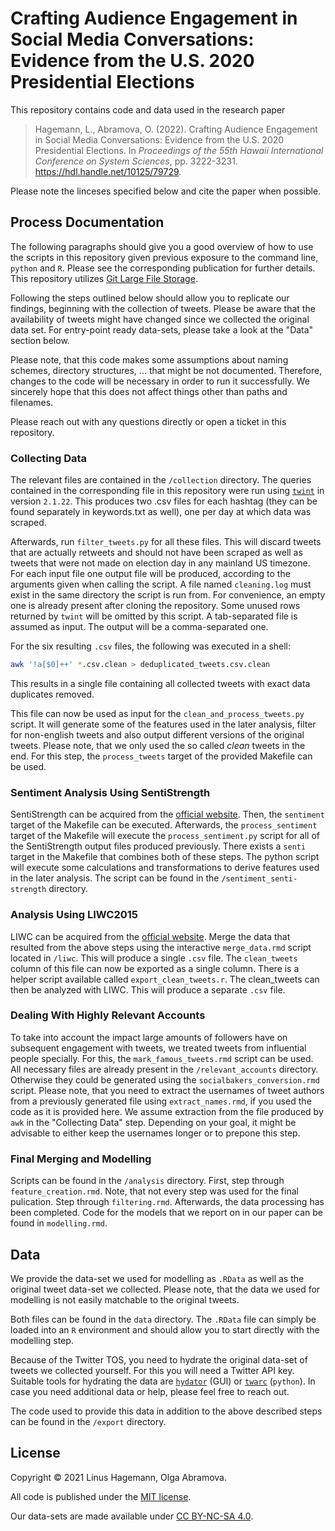 # Crafting Audience Engagement in Social Media Conversations: Evidence from the U.S. 2020 Presidential Elections

This repository contains code and data used in the research paper


>Hagemann, L., Abramova, O. (2022). Crafting Audience Engagement in Social Media Conversations: Evidence from the U.S. 2020 Presidential Elections. In *Proceedings of the 55th Hawaii International Conference on System Sciences*, pp. 3222-3231. https://hdl.handle.net/10125/79729.


Please note the linceses specified below and cite the paper when possible.

## Process Documentation

The following paragraphs should give you a good overview of how to use the scripts in this repository given previous exposure to the command line, `python` and `R`. Please see the corresponding publication for further details. This repository utilizes [Git Large File Storage](https://git-lfs.github.com/).

Following the steps outlined below should allow you to replicate our findings, beginning with the collection of tweets.
Please be aware that the availability of tweets might have changed since we collected the original data set.
For entry-point ready data-sets, please take a look at the "Data" section below.

Please note, that this code makes some assumptions about naming schemes, directory structures, ... that might be not documented.
Therefore, changes to the code will be necessary in order to run it successfully. We sincerely hope that this does not affect things other than paths and filenames.

Please reach out with any questions directly or open a ticket in this repository.

### Collecting Data

The relevant files are contained in the `/collection` directory.
The queries contained in the corresponding file in this repository were run using [`twint`](https://pypi.org/project/twint/) in version `2.1.22`.
This produces two .csv files for each hashtag (they can be found separately in keywords.txt as well), one per day at which data was scraped.

Afterwards, run `filter_tweets.py` for all these files. This will discard tweets that are actually retweets and should not have been scraped as well as tweets that were not made on election day in any mainland US timezone. For each input file one output file will be produced, according to the arguments given when calling the script. A file named `cleaning.log` must exist in the same directory the script is run from. For convenience, an empty one is already present after cloning the repository.
Some unused rows returned by `twint` will be omitted by this script. A tab-separated file is assumed as input. The output will be a comma-separated one.

For the six resulting `.csv` files, the following was executed in a shell:

```sh
awk '!a[$0]++' *.csv.clean > deduplicated_tweets.csv.clean
```

This results in a single file containing all collected tweets with exact data duplicates removed.

This file can now be used as input for the `clean_and_process_tweets.py` script. It will generate some of the features used in the later analysis, filter for non-english tweets and also output different versions of the original tweets. Please note, that we only used the so called *clean* tweets in the end.
For this step, the `process_tweets` target of the provided Makefile can be used.

### Sentiment Analysis Using SentiStrength

SentiStrength can be acquired from the [official website](http://sentistrength.wlv.ac.uk/). Then, the `sentiment` target of the Makefile can be executed.
Afterwards, the `process_sentiment` target of the Makefile will execute the `process_sentiment.py` script for all of the SentiStrength output files produced previously. There exists a `senti` target in the Makefile that combines both of these steps. The python script will execute some calculations and transformations to derive features used in the later analysis. The script can be found in the `/sentiment_senti-strength` directory.

### Analysis Using LIWC2015

LIWC can be acquired from the [official website](http://liwc.wpengine.com/).
Merge the data that resulted from the above steps using the interactive `merge_data.rmd` script located in `/liwc`. This will produce a single `.csv` file. The `clean_tweets` column of this file can now be exported as a single column. There is a helper script available called `export_clean_tweets.r`.
The clean_tweets can then be analyzed with LIWC. This will produce a separate `.csv` file.

### Dealing With Highly Relevant Accounts

To take into account the impact large amounts of followers have on subsequent engagement with tweets, we treated tweets from influential people specially.
For this, the `mark_famous_tweets.rmd` script can be used. All necessary files are already present in the `/relevant_accounts` directory. Otherwise they could be generated using the `socialbakers_conversion.rmd` script. Please note, that you need to extract the usernames of tweet authors from a previously generated file using `extract_names.rmd`, if you used the code as it is provided here. We assume extraction from the file produced by `awk` in the "Collecting Data" step.
Depending on your goal, it might be advisable to either keep the usernames longer or to prepone this step.

### Final Merging and Modelling

Scripts can be found in the `/analysis` directory. First, step through `feature_creation.rmd`.
Note, that not every step was used for the final pulication.
Step through `filtering.rmd`. Afterwards, the data processing has been completed.
Code for the models that we report on in our paper can be found in `modelling.rmd`.

## Data

We provide the data-set we used for modelling as `.RData` as well as the original tweet data-set we collected.
Please note, that the data we used for modelling is not easily matchable to the original tweets.

Both files can be found in the `data` directory. The `.RData` file can simply be loaded into an `R` environment and should allow you to start directly with the modelling step.

Because of the Twitter TOS, you need to hydrate the original data-set of tweets we collected yourself. For this you will need a Twitter API key. Suitable tools for hydrating the data are [`hydator`](https://github.com/DocNow/hydrator) (GUI) or [`twarc`](https://github.com/DocNow/twarc) (`python`).
In case you need additional data or help, please feel free to reach out.

The code used to provide this data in addition to the above described steps can be found in the `/export` directory.

## License

Copyright © 2021 Linus Hagemann, Olga Abramova.

All code is published under the [MIT license](https://mit-license.org/).

Our data-sets are made available under [CC BY-NC-SA 4.0](https://creativecommons.org/licenses/by-nc-sa/4.0/).